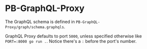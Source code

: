 # PB-GraphQL-Proxy

The GraphQL schema is defined in `PB-GraphQL-Proxy/graph/schema.graphqls`.

GraphQL Proxy defaults to port `5000`, unless specified otherwise like `PORT=:8000 go run .`.
Notice there's a `:` before the port's number.